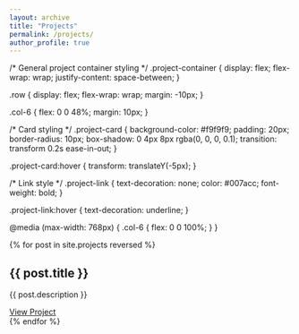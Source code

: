 ```yaml
---
layout: archive
title: "Projects"
permalink: /projects/
author_profile: true
---
```


[//]: # ({% for post in site.projects reversed %})

[//]: # (  {% include archive-single-project.html %})

[//]: # ({% endfor %})

/* General project container styling */
.project-container {
  display: flex;
  flex-wrap: wrap;
  justify-content: space-between;
}

.row {
  display: flex;
  flex-wrap: wrap;
  margin: -10px;
}

.col-6 {
  flex: 0 0 48%;
  margin: 10px;
}

/* Card styling */
.project-card {
  background-color: #f9f9f9;
  padding: 20px;
  border-radius: 10px;
  box-shadow: 0 4px 8px rgba(0, 0, 0, 0.1);
  transition: transform 0.2s ease-in-out;
}

.project-card:hover {
  transform: translateY(-5px);
}

/* Link style */
.project-link {
  text-decoration: none;
  color: #007acc;
  font-weight: bold;
}

.project-link:hover {
  text-decoration: underline;
}

@media (max-width: 768px) {
  .col-6 {
    flex: 0 0 100%;
  }
}


<div class="project-container">
  <div class="row">
    {% for post in site.projects reversed %}
      <div class="col-6">
        <div class="project-card">
          <h2>{{ post.title }}</h2>
          <p>{{ post.description }}</p>
          <a href="{{ post.url }}" class="project-link">View Project</a>
        </div>
      </div>
    {% endfor %}
  </div>
</div>